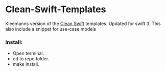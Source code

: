 # Clean-Swift-Templates

Kleemanns version of the [Clean Swift](http://clean-swift.com) templates. Updated for swift 3. 
This also include a snippet for use-case models

### Install:
* Open terminal.
* cd to repo folder.
* make install.
